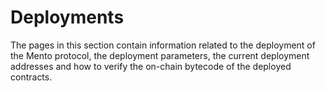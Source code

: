 # Deployments

The pages in this section contain information related to the deployment of the Mento protocol, the deployment parameters, the current deployment addresses and how to verify the on-chain bytecode of the deployed contracts.
